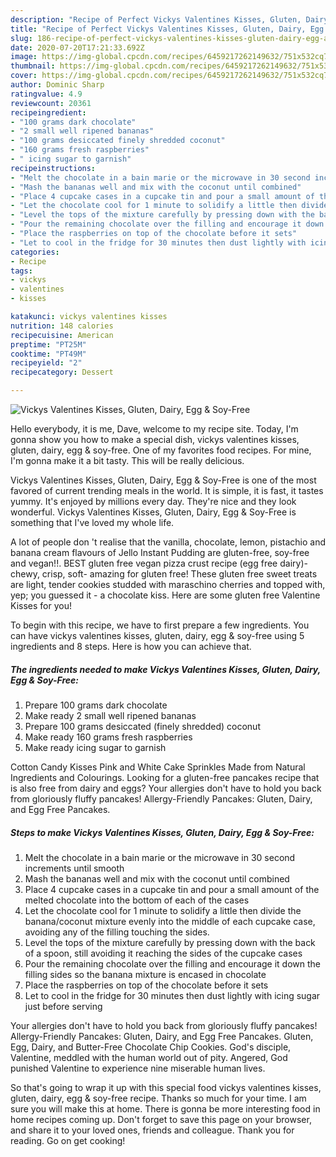 ```yaml
---
description: "Recipe of Perfect Vickys Valentines Kisses, Gluten, Dairy, Egg &amp;amp; Soy-Free"
title: "Recipe of Perfect Vickys Valentines Kisses, Gluten, Dairy, Egg &amp;amp; Soy-Free"
slug: 186-recipe-of-perfect-vickys-valentines-kisses-gluten-dairy-egg-and-amp-soy-free
date: 2020-07-20T17:21:33.692Z
image: https://img-global.cpcdn.com/recipes/6459217262149632/751x532cq70/vickys-valentines-kisses-gluten-dairy-egg-soy-free-recipe-main-photo.jpg
thumbnail: https://img-global.cpcdn.com/recipes/6459217262149632/751x532cq70/vickys-valentines-kisses-gluten-dairy-egg-soy-free-recipe-main-photo.jpg
cover: https://img-global.cpcdn.com/recipes/6459217262149632/751x532cq70/vickys-valentines-kisses-gluten-dairy-egg-soy-free-recipe-main-photo.jpg
author: Dominic Sharp
ratingvalue: 4.9
reviewcount: 20361
recipeingredient:
- "100 grams dark chocolate"
- "2 small well ripened bananas"
- "100 grams desiccated finely shredded coconut"
- "160 grams fresh raspberries"
- " icing sugar to garnish"
recipeinstructions:
- "Melt the chocolate in a bain marie or the microwave in 30 second increments until smooth"
- "Mash the bananas well and mix with the coconut until combined"
- "Place 4 cupcake cases in a cupcake tin and pour a small amount of the melted chocolate into the bottom of each of the cases"
- "Let the chocolate cool for 1 minute to solidify a little then divide the banana/coconut mixture evenly into the middle of each cupcake case, avoiding any of the filling touching the sides."
- "Level the tops of the mixture carefully by pressing down with the back of a spoon, still avoiding it reaching the sides of the cupcake cases"
- "Pour the remaining chocolate over the filling and encourage it down the filling sides so the banana mixture is encased in chocolate"
- "Place the raspberries on top of the chocolate before it sets"
- "Let to cool in the fridge for 30 minutes then dust lightly with icing sugar just before serving"
categories:
- Recipe
tags:
- vickys
- valentines
- kisses

katakunci: vickys valentines kisses 
nutrition: 148 calories
recipecuisine: American
preptime: "PT25M"
cooktime: "PT49M"
recipeyield: "2"
recipecategory: Dessert

---
```



![Vickys Valentines Kisses, Gluten, Dairy, Egg &amp; Soy-Free](https://img-global.cpcdn.com/recipes/6459217262149632/751x532cq70/vickys-valentines-kisses-gluten-dairy-egg-soy-free-recipe-main-photo.jpg)

Hello everybody, it is me, Dave, welcome to my recipe site. Today, I'm gonna show you how to make a special dish, vickys valentines kisses, gluten, dairy, egg &amp; soy-free. One of my favorites food recipes. For mine, I'm gonna make it a bit tasty. This will be really delicious.

Vickys Valentines Kisses, Gluten, Dairy, Egg &amp; Soy-Free is one of the most favored of current trending meals in the world. It is simple, it is fast, it tastes yummy. It's enjoyed by millions every day. They're nice and they look wonderful. Vickys Valentines Kisses, Gluten, Dairy, Egg &amp; Soy-Free is something that I've loved my whole life.

A lot of people don &#39;t realise that the vanilla, chocolate, lemon, pistachio and banana cream flavours of Jello Instant Pudding are gluten-free, soy-free and vegan!!. BEST gluten free vegan pizza crust recipe (egg free dairy)- chewy, crisp, soft- amazing for gluten free! These gluten free sweet treats are light, tender cookies studded with maraschino cherries and topped with, yep; you guessed it - a chocolate kiss. Here are some gluten free Valentine Kisses for you!


To begin with this recipe, we have to first prepare a few ingredients. You can have vickys valentines kisses, gluten, dairy, egg &amp; soy-free using 5 ingredients and 8 steps. Here is how you can achieve that.

<!--inarticleads1-->

##### The ingredients needed to make Vickys Valentines Kisses, Gluten, Dairy, Egg &amp; Soy-Free:

1. Prepare 100 grams dark chocolate
1. Make ready 2 small well ripened bananas
1. Prepare 100 grams desiccated (finely shredded) coconut
1. Make ready 160 grams fresh raspberries
1. Make ready  icing sugar to garnish


Cotton Candy Kisses Pink and White Cake Sprinkles Made from Natural Ingredients and Colourings. Looking for a gluten-free pancakes recipe that is also free from dairy and eggs? Your allergies don&#39;t have to hold you back from gloriously fluffy pancakes! Allergy-Friendly Pancakes: Gluten, Dairy, and Egg Free Pancakes. 

<!--inarticleads2-->

##### Steps to make Vickys Valentines Kisses, Gluten, Dairy, Egg &amp; Soy-Free:

1. Melt the chocolate in a bain marie or the microwave in 30 second increments until smooth
1. Mash the bananas well and mix with the coconut until combined
1. Place 4 cupcake cases in a cupcake tin and pour a small amount of the melted chocolate into the bottom of each of the cases
1. Let the chocolate cool for 1 minute to solidify a little then divide the banana/coconut mixture evenly into the middle of each cupcake case, avoiding any of the filling touching the sides.
1. Level the tops of the mixture carefully by pressing down with the back of a spoon, still avoiding it reaching the sides of the cupcake cases
1. Pour the remaining chocolate over the filling and encourage it down the filling sides so the banana mixture is encased in chocolate
1. Place the raspberries on top of the chocolate before it sets
1. Let to cool in the fridge for 30 minutes then dust lightly with icing sugar just before serving


Your allergies don&#39;t have to hold you back from gloriously fluffy pancakes! Allergy-Friendly Pancakes: Gluten, Dairy, and Egg Free Pancakes. Gluten, Egg, Dairy, and Butter-Free Chocolate Chip Cookies. God&#39;s disciple, Valentine, meddled with the human world out of pity. Angered, God punished Valentine to experience nine miserable human lives. 

So that's going to wrap it up with this special food vickys valentines kisses, gluten, dairy, egg &amp; soy-free recipe. Thanks so much for your time. I am sure you will make this at home. There is gonna be more interesting food in home recipes coming up. Don't forget to save this page on your browser, and share it to your loved ones, friends and colleague. Thank you for reading. Go on get cooking!
